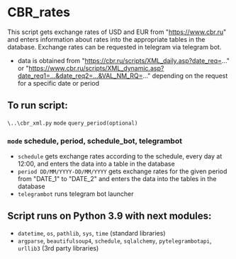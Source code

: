 ﻿# CBR_rates

This script gets exchange rates of USD and EUR from "https://www.cbr.ru" and
enters information about rates into the appropriate tables in the database.
Exchange rates can be requested in telegram via telegram bot.

* data is obtained from "https://cbr.ru/scripts/XML_daily.asp?date_req=..." or
"https://www.cbr.ru/scripts/XML_dynamic.asp?date_req1=...&date_req2=...&VAL_NM_RQ=..."
depending on the request for a specific date or period

## To run script:
`\..\cbr_xml.py` `mode` `query_period(optional)`

### `mode` schedule, period, schedule_bot, telegrambot
* `schedule` gets exchange rates according to the schedule, every day at 12:00, and
        enters the data into a table in the database
* `period DD/MM/YYYY-DD/MM/YYYY` gets exchange rates for the given period
from "DATE_1" to "DATE_2" and enters the data into the tables in the database
* `telegrambot` runs telegram bot launcher

## Script runs on Python 3.9 with next modules:
* `datetime`, `os`, `pathlib`, `sys`, `time` (standard libraries)
* `argparse`, `beautifulsoup4`, `schedule`, `sqlalchemy`, `pytelegrambotapi`, `urllib3` (3rd party libraries)